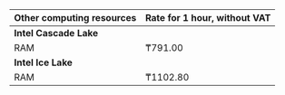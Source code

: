 | Other computing resources | Rate for 1 hour, without VAT |
| --- | --- |
| **Intel Cascade Lake** |
| RAM | ₸791.00 |
| **Intel Ice Lake** |
| RAM | ₸1102.80 |